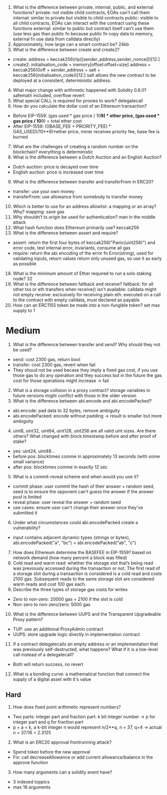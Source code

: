 1. What is the difference between private, internal, public, and external functions?
private: not visible child contracts, EOAs can't call them
internal: similar to private but visible to child contracts
public: visible to all child contracts, EOAs can interact with the contract using these functions
external: similar to public but contract itself can't use them (use less gas than public fn because public fn copy data to memory, external fn use data from calldata directly)
2. Approximately, how large can a smart contract be? 24kb
3. What is the difference between create and create2?
- create: address = keccak256(rlp([sender_address,sender_nonce]))[12:]
- create2: 
    initialisation_code = memory[offset:offset+size]
    address = keccak256(0xff + sender_address + salt + keccak256(initialisation_code))[12:]
    salt allows the new contract to be deployed at a consistent, deterministic address.
4. What major change with arithmetic happened with Solidity 0.8.0? safemath included, overflow revert
5. What special CALL is required for proxies to work? delegatecall
6. How do you calculate the dollar cost of an Ethereum transaction?
- Before EIP-1559: (gas used * gas price / 10**9) * ether price, (gas used * gas price / 10**9) = total ether cost
- After EIP-1559: (((BASE_FEE + PRIORITY_FEE) * GAS_USED)/10**9)*ether price, miner receives priority fee, base fee is burned
7. What are the challenges of creating a random number on the blockchain? everything is deterministic
8. What is the difference between a Dutch Auction and an English Auction?
- Dutch auction: price is decayed over time
- English auction: price is increased over time
9. What is the difference between transfer and transferFrom in ERC20?
- transfer: use your own money
- transferFrom: use allowance from somebody to transfer money
10. Which is better to use for an address allowlist: a mapping or an array? Why?
mapping: save gas
11. Why shouldn’t tx.origin be used for authentication? man in the middle attack
12. What hash function does Ethereum primarily use? keccak256
15. What is the difference between assert and require?
- assert: return the first four bytes of keccak256("Panic(uint256)") and error code, test internal error, invariants, 
  consume all gas
- require: return the abi encoding of the error fn Error(string), used for validating inputs, return values
  return only unused gas, so use it as early as possible
18. What is the minimum amount of Ether required to run a solo staking node? 32
19. What is the difference between fallback and receive?
    fallback: for all other txs or eth transfers when receive() isn't available: calldata might not empty
    receive: exclusively for receiving plain eth: executed on a call to the contract with empty calldata, must declared as payable
26. How can an ERC1155 token be made into a non-fungible token? set max supply to 1

# Medium
1. What is the difference between transfer and send? Why should they not be used? 
- send: cost 2300 gas, return bool
- transfer: cost 2300 gas, revert when fail
- They shoud not be used becase they imply a fixed gas cost, if you use those gas to do any operation and they success
but in the future the gas cost for those operations might increase -> fail
2. What is a storage collision in a proxy contract? storage variables in future versions might conflict with those in the older version
3. What is the difference between abi.encode and abi.encodePacked?
- abi.encode: pad data to 32 bytes, remove ambiguity
- abi.encodePacked: encode without padding -> result is smaller but more ambiguity
4. uint8, uint32, uint64, uint128, uint256 are all valid uint sizes. Are there others? What changed with block.timestamp before and after proof of stake?
- yes: uint24, uint48...
- before pos: blocktimes comme in approximately 13 seconds (with some small variance)
- after pos: blocktimes comme in exactly 12 sec
5. What is a commit-reveal scheme and when would you use it?
- commit phase: user commit the hash of their answer + random seed, seed is to ensure the opponent can't guess the answer if the answer pool is limited
- reveal phase: user reveal the answer + random seed
- use cases: ensure user can't change their answer once they've submitted it
6. Under what circumstances could abi.encodePacked create a vulnerability?
- input contains adjacent dynamic types (strings or bytes), abi.encodePacked("a", "bc") = abi.encodePacked("ab", "c")
7. How does Ethereum determine the BASEFEE in EIP-1559? based on network demand (how many percent a block was filled)
8. Cold read and warm read: whether the storage slot that’s being read was previously accessed during the transaction or not. 
The first read of a storage slot during a transaction is considered is a cold read and costs 2100 gas. 
Subsequent reads to the same storage slot are considered warm reads and cost 100 gas each.
9. Describe the three types of storage gas costs for writes
- Zero to non-zero: 20000 gas + 2100 if the slot is cold
- Non-zero to non-zero/zero: 5000 gas
10. What is the difference between UUPS and the Transparent Upgradeable Proxy pattern?
- TUP: use an additional ProxyAdmin contract
- UUPS: store upgrade logic directly in implementation contract
11. If a contract delegatecalls an empty address or an implementation that was previously self-destructed, what happens? 
What if it is a low-level call instead of a delegatecall?
- Both will return success, no revert
12. What is a bonding curve: a mathematical function that connect the supply of a digital asset with it's value
## Hard
1. How does fixed point arithmetic represent numbers?
- Two parts: integer part and fraction part: k bit integer number -> p for integer part and q for fraction part
- p + a = k, a k-bit integer n would represent n/2**q, n = 37, q=4 -> actual n = 37/16 = 2.3125
2. What is an ERC20 approval frontrunning attack?
- Spend token before the new approval
- Fix: call decreaseAllowance or add current allowance/balance in the approve function
3. How many arguments can a solidity event have?
- 3 indexed toppics
- max 16 arguments
